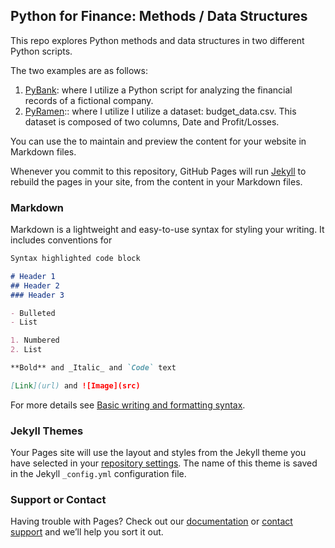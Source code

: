 ## Python for Finance: Methods / Data Structures

This repo explores Python methods and data structures in two different Python scripts.

The two examples are as follows: 

1. [PyBank](https://benjaminweymouth.github.io/Python-Data-Structures-PyBank-PyRamen/PyBankExample/): where I utilize a Python script for analyzing the financial records of a fictional company.
2. [PyRamen](https://benjaminweymouth.github.io/Python-Data-Structures-PyBank-PyRamen/PyRamenExample/):: where I utilize 
 I utilize a dataset: budget_data.csv. This dataset is composed of two columns, Date and Profit/Losses.

You can use the  to maintain and preview the content for your website in Markdown files.

Whenever you commit to this repository, GitHub Pages will run [Jekyll](https://jekyllrb.com/) to rebuild the pages in your site, from the content in your Markdown files.

### Markdown

Markdown is a lightweight and easy-to-use syntax for styling your writing. It includes conventions for

```markdown
Syntax highlighted code block

# Header 1
## Header 2
### Header 3

- Bulleted
- List

1. Numbered
2. List

**Bold** and _Italic_ and `Code` text

[Link](url) and ![Image](src)
```

For more details see [Basic writing and formatting syntax](https://docs.github.com/en/github/writing-on-github/getting-started-with-writing-and-formatting-on-github/basic-writing-and-formatting-syntax).

### Jekyll Themes

Your Pages site will use the layout and styles from the Jekyll theme you have selected in your [repository settings](https://github.com/benjaminweymouth/Python-Data-Structures-PyBank-PyRamen/settings/pages). The name of this theme is saved in the Jekyll `_config.yml` configuration file.

### Support or Contact

Having trouble with Pages? Check out our [documentation](https://docs.github.com/categories/github-pages-basics/) or [contact support](https://support.github.com/contact) and we’ll help you sort it out.
